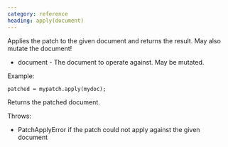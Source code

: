 ```yaml
--- 
category: reference
heading: apply(document)
---
```


Applies the patch to the given document and returns the result. May also mutate the document!

* document  - The document to operate against. May be mutated.

Example:

    patched = mypatch.apply(mydoc);


Returns the patched document.

Throws:

* PatchApplyError if the patch could not apply against the given document

